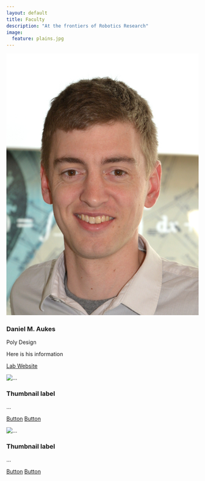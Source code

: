 ```yaml
---
layout: default
title: Faculty
description: "At the frontiers of Robotics Research"
image:
  feature: plains.jpg
---
```

<div class="container">
  <div class="row">
    <div class="col-sm-4">
    <div class="thumbnail">
      <img src="images/headshot.jpg" alt="Dan Aukes">
      <div class="caption">
        <h3>Daniel M. Aukes</h3>
        <p><span class="badge">Poly</span> <span class="badge">Design</span></p>
        <p>Here is his information</p>
        <p><a href="#" class="btn btn-primary" role="button">Lab Website</a></p>
      </div>
    </div>
    </div>
    <div class="col-sm-4">
    <div class="thumbnail">
      <img src="..." alt="...">
      <div class="caption">
        <h3>Thumbnail label</h3>
        <p>...</p>
        <p><a href="#" class="btn btn-primary" role="button">Button</a> <a href="#" class="btn btn-default" role="button">Button</a></p>
      </div>
    </div>
    </div>
    <div class="col-sm-4">
    <div class="thumbnail">
      <img src="..." alt="...">
      <div class="caption">
        <h3>Thumbnail label</h3>
        <p>...</p>
        <p><a href="#" class="btn btn-primary" role="button">Button</a> <a href="#" class="btn btn-default" role="button">Button</a></p>
      </div>
    </div>
    </div>
  </div>
</div>
